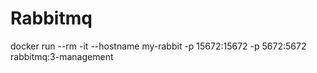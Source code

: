# Rabbitmq
 docker run --rm -it --hostname my-rabbit -p 15672:15672 -p 5672:5672 rabbitmq:3-management
